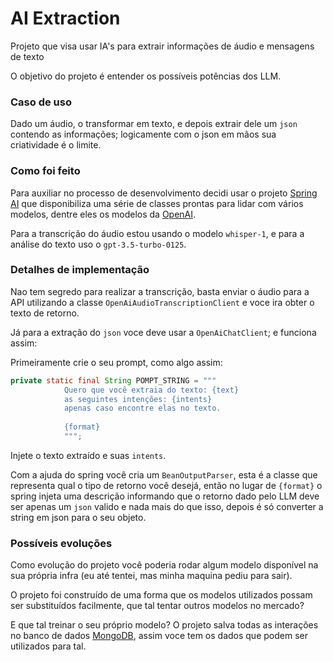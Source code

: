 # AI Extraction

Projeto que visa usar IA's para extrair informações de áudio e mensagens de texto

O objetivo do projeto é entender os possíveis potências dos LLM.

### Caso de uso
Dado um áudio, o transformar em texto, e depois extrair dele um `json` 
contendo as informações; logicamente com o json em mãos sua criatividade é o limite.

### Como foi feito
Para auxiliar no processo de desenvolvimento decidi usar o projeto [Spring AI](https://spring.io/projects/spring-ai)
que disponibiliza uma série de classes prontas para lidar com vários modelos, dentre eles os modelos da [OpenAI](https://openai.com/).

Para a transcrição do áudio estou usando o modelo `whisper-1`, e para a análise do texto uso o `gpt-3.5-turbo-0125`.

### Detalhes de implementação
Nao tem segredo para realizar a transcrição, basta enviar o áudio para a API utilizando a classe `OpenAiAudioTranscriptionClient` 
e voce ira obter o texto de retorno.

Já para a extração do `json` voce deve usar a `OpenAiChatClient`; e funciona assim:

Primeiramente crie o seu prompt, como algo assim:
```java
private static final String POMPT_STRING = """
            Quero que você extraia do texto: {text}
            as seguintes intenções: {intents}
            apenas caso encontre elas no texto.
                        
            {format}
            """;
```
Injete o texto extraído e suas `intents`.

Com a ajuda do spring você cria um `BeanOutputParser`, esta é a classe que representa
qual o tipo de retorno você desejá, então no lugar de `{format}`
o spring injeta uma descrição informando que o retorno dado pelo LLM deve ser apenas um `json` valido
e nada mais do que isso, depois é só converter a string em json para o seu objeto.

### Possíveis evoluções
Como evolução do projeto você poderia rodar algum modelo disponível na sua própria infra (eu até tentei, mas minha maquina pediu para sair).

O projeto foi construído de uma forma que os modelos utilizados possam ser substituídos facilmente,
que tal tentar outros modelos no mercado?

E que tal treinar o seu próprio modelo?
O projeto salva todas as interações no banco de dados [MongoDB](https://www.mongodb.com/pt-br), 
assim voce tem os dados que podem ser utilizados para tal.